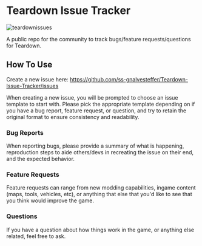 # Teardown Issue Tracker
![teardownissues](https://user-images.githubusercontent.com/25854043/111224672-c8859980-85ac-11eb-9c6c-06e9b7c7c2ec.png)

A public repo for the community to track bugs/feature requests/questions for Teardown.


## How To Use
Create a new issue here: https://github.com/ss-gnalvesteffer/Teardown-Issue-Tracker/issues

When creating a new issue, you will be prompted to choose an issue template to start with. Please pick the appropriate template depending on if you have a bug report, feature request, or question, and try to retain the original format to ensure consistency and readability.


### Bug Reports
When reporting bugs, please provide a summary of what is happening, reproduction steps to aide others/devs in recreating the issue on their end, and the expected behavior.

### Feature Requests
Feature requests can range from new modding capabilities, ingame content (maps, tools, vehicles, etc), or anything that else that you'd like to see that you think would improve the game.

### Questions
If you have a question about how things work in the game, or anything else related, feel free to ask.
